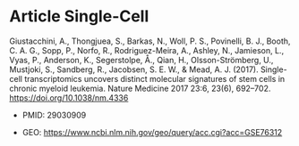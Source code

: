# Article Single-Cell

Giustacchini, A., Thongjuea, S., Barkas, N., Woll, P. S., Povinelli, B. J., Booth, C. A. G., Sopp, P., Norfo, R., Rodriguez-Meira, A., Ashley, N., Jamieson, L., Vyas, P., Anderson, K., Segerstolpe, Å., Qian, H., Olsson-Strömberg, U., Mustjoki, S., Sandberg, R., Jacobsen, S. E. W., & Mead, A. J. (2017). Single-cell transcriptomics uncovers distinct molecular signatures of stem cells in chronic myeloid leukemia. Nature Medicine 2017 23:6, 23(6), 692–702. https://doi.org/10.1038/nm.4336

* PMID: 29030909

* GEO: https://www.ncbi.nlm.nih.gov/geo/query/acc.cgi?acc=GSE76312
